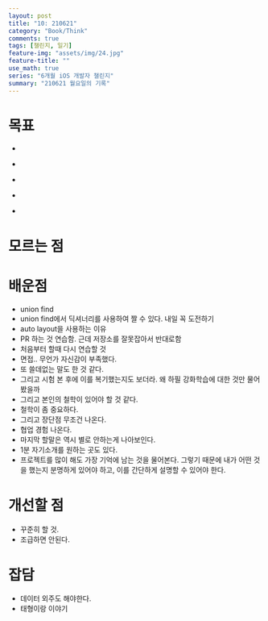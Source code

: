 ```yaml
---
layout: post
title: "10: 210621"
category: "Book/Think"
comments: true
tags: [챌린지, 일기]
feature-img: "assets/img/24.jpg"
feature-title: ""
use_math: true
series: "6개월 iOS 개발자 챌린지"
summary: "210621 월요일의 기록"
---
```




# 목표
* ~~~면접~~~
* ~~~알고리즘 문제 풀이 - 시간 잡고~~~
* ~~~Swift 강의 듣기~~~
* ~~~iOS 강의 듣고 PR~~~
* ~~~1일 1커밋~~~


# 모르는 점




# 배운점

* union find
* union find에서 딕셔너리를 사용하여 짤 수 있다. 내일 꼭 도전하기
* auto layout을 사용하는 이유
* PR 하는 것 연습함. 근데 저장소를 잘못잡아서 반대로함
* 처음부터 할때 다시 연습할 것
* 면접.. 무언가 자신감이 부족했다.
* 또 쓸데없는 말도 한 것 같다.
* 그리고 시험 본 후에 이를 복기했는지도 보더라. 왜 하필 강화학습에 대한 것만 물어봤을까
* 그리고 본인의 철학이 있어야 할 것 같다.
* 철학이 좀 중요하다.
* 그리고 장단점 무조건 나온다.
* 협업 경험 나온다.
* 마지막 할말은 역시 별로 안하는게 나아보인다.
* 1분 자기소개를 원하는 곳도 있다.
* 프로젝트를 많이 해도 가장 기억에 남는 것을 물어본다. 그렇기 때문에 내가 어떤 것을 했는지 분명하게 있어야 하고, 이를 간단하게 설명할 수 있어야 한다.



# 개선할 점

* 꾸준히 할 것.
* 조급하면 안된다.


# 잡담

* 데이터 외주도 해야한다.
* 태형이랑 이야기
